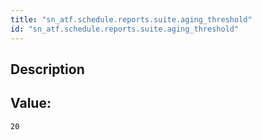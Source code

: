```yaml
---
title: "sn_atf.schedule.reports.suite.aging_threshold"
id: "sn_atf.schedule.reports.suite.aging_threshold"
---
```

## Description



## Value: 
```
20
```